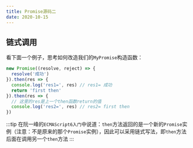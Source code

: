 ```yaml
---
title: Promise源码二
date: 2020-10-15
---
```


## 链式调用
看下面一个例子，思考如何改造我们的`MyPromise`构造函数：
```js
new Promise((resolve, reject) => {
  resolve('成功')
}).then(res => {
  console.log('res1=', res) // res1= 成功
  return 'first then'
}).then(res => {
  // 这里的res是上一个then函数return的值
  console.log('res2=', res) // res2= first then
})
```
:::tip
在阮一峰的`ECMAScript6入门`中说道：`then`方法返回的是一个新的`Promise`实例（注意：不是原来的那个`Promise`实例），因此可以采用链式写法，即`then`方法后面在调用另一个`then`方法
:::